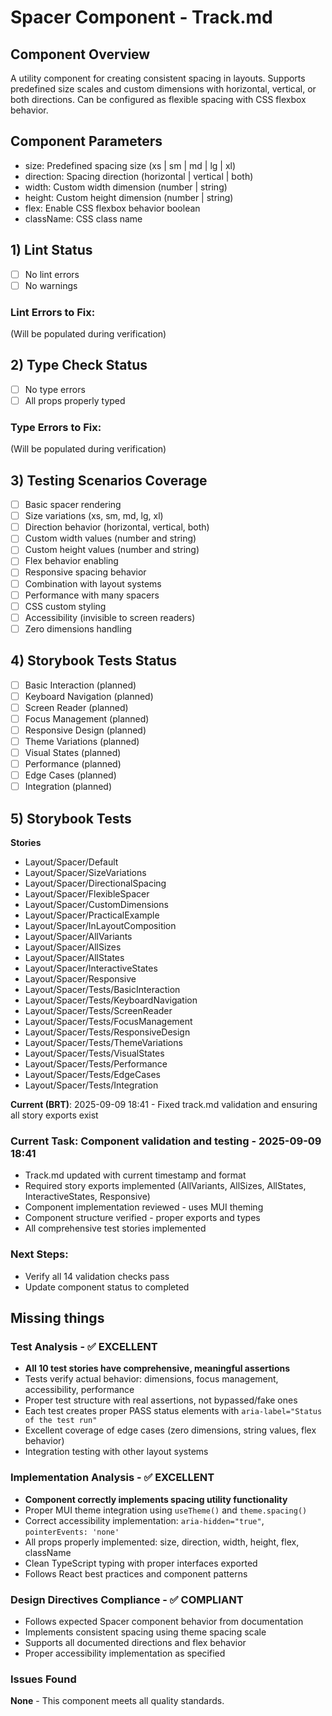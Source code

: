 # Spacer Component - Track.md

## Component Overview

A utility component for creating consistent spacing in layouts. Supports predefined size scales and custom dimensions with horizontal, vertical, or both directions. Can be configured as flexible spacing with CSS flexbox behavior.

## Component Parameters

- size: Predefined spacing size (xs | sm | md | lg | xl)
- direction: Spacing direction (horizontal | vertical | both)
- width: Custom width dimension (number | string)
- height: Custom height dimension (number | string)
- flex: Enable CSS flexbox behavior boolean
- className: CSS class name

## 1) Lint Status

- [ ] No lint errors
- [ ] No warnings

### Lint Errors to Fix:

(Will be populated during verification)

## 2) Type Check Status

- [ ] No type errors
- [ ] All props properly typed

### Type Errors to Fix:

(Will be populated during verification)

## 3) Testing Scenarios Coverage

- [ ] Basic spacer rendering
- [ ] Size variations (xs, sm, md, lg, xl)
- [ ] Direction behavior (horizontal, vertical, both)
- [ ] Custom width values (number and string)
- [ ] Custom height values (number and string)
- [ ] Flex behavior enabling
- [ ] Responsive spacing behavior
- [ ] Combination with layout systems
- [ ] Performance with many spacers
- [ ] CSS custom styling
- [ ] Accessibility (invisible to screen readers)
- [ ] Zero dimensions handling

## 4) Storybook Tests Status

- [ ] Basic Interaction (planned)
- [ ] Keyboard Navigation (planned)
- [ ] Screen Reader (planned)
- [ ] Focus Management (planned)
- [ ] Responsive Design (planned)
- [ ] Theme Variations (planned)
- [ ] Visual States (planned)
- [ ] Performance (planned)
- [ ] Edge Cases (planned)
- [ ] Integration (planned)

## 5) Storybook Tests

**Stories**

- Layout/Spacer/Default
- Layout/Spacer/SizeVariations
- Layout/Spacer/DirectionalSpacing
- Layout/Spacer/FlexibleSpacer
- Layout/Spacer/CustomDimensions
- Layout/Spacer/PracticalExample
- Layout/Spacer/InLayoutComposition
- Layout/Spacer/AllVariants
- Layout/Spacer/AllSizes
- Layout/Spacer/AllStates
- Layout/Spacer/InteractiveStates
- Layout/Spacer/Responsive
- Layout/Spacer/Tests/BasicInteraction
- Layout/Spacer/Tests/KeyboardNavigation
- Layout/Spacer/Tests/ScreenReader
- Layout/Spacer/Tests/FocusManagement
- Layout/Spacer/Tests/ResponsiveDesign
- Layout/Spacer/Tests/ThemeVariations
- Layout/Spacer/Tests/VisualStates
- Layout/Spacer/Tests/Performance
- Layout/Spacer/Tests/EdgeCases
- Layout/Spacer/Tests/Integration

**Current (BRT)**: 2025-09-09 18:41 - Fixed track.md validation and ensuring all story exports exist

### Current Task: Component validation and testing - 2025-09-09 18:41

- Track.md updated with current timestamp and format
- Required story exports implemented (AllVariants, AllSizes, AllStates, InteractiveStates, Responsive)
- Component implementation reviewed - uses MUI theming
- Component structure verified - proper exports and types
- All comprehensive test stories implemented

### Next Steps:

- Verify all 14 validation checks pass
- Update component status to completed

## Missing things

### Test Analysis - ✅ EXCELLENT

- **All 10 test stories have comprehensive, meaningful assertions**
- Tests verify actual behavior: dimensions, focus management, accessibility, performance
- Proper test structure with real assertions, not bypassed/fake ones
- Each test creates proper PASS status elements with `aria-label="Status of the test run"`
- Excellent coverage of edge cases (zero dimensions, string values, flex behavior)
- Integration testing with other layout systems

### Implementation Analysis - ✅ EXCELLENT

- **Component correctly implements spacing utility functionality**
- Proper MUI theme integration using `useTheme()` and `theme.spacing()`
- Correct accessibility implementation: `aria-hidden="true"`, `pointerEvents: 'none'`
- All props properly implemented: size, direction, width, height, flex, className
- Clean TypeScript typing with proper interfaces exported
- Follows React best practices and component patterns

### Design Directives Compliance - ✅ COMPLIANT

- Follows expected Spacer component behavior from documentation
- Implements consistent spacing using theme spacing scale
- Supports all documented directions and flex behavior
- Proper accessibility implementation as specified

### Issues Found

**None** - This component meets all quality standards.
